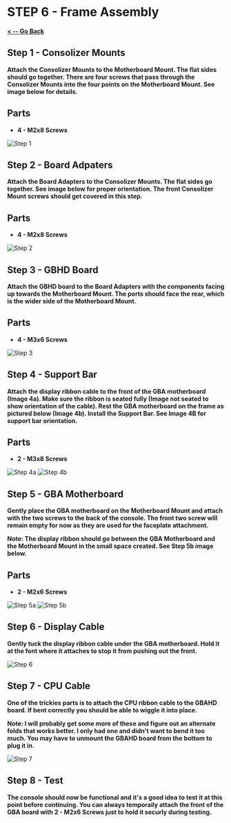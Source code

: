 # STEP 6 - Frame Assembly

**[< -- Go Back](../README.md)**

## Step 1 - Consolizer Mounts

**Attach the Consolizer Mounts to the Motherboard Mount. The flat sides should go together. There are four screws that pass through the Consolizer Mounts into the four points on the Motherboard Mount. See image below for details.**

## Parts

* **4 - M2x8 Screws**

![Step 1](../Images/Gamebox/Frame%20Assembly/Step1.png "Step 1")

## Step 2 - Board Adpaters

**Attach the Board Adapters to the Consolizer Mounts. The flat sides go together. See image below for proper orientation. The front Consolizer Mount screws should get covered in this step.**

## Parts

* **4 - M2x8 Screws**

![Step 2](../Images/Gamebox/Frame%20Assembly/Step2.png "Step 2")

## Step 3 - GBHD Board

**Attach the GBHD board to the Board Adapters with the components facing up towards the Motherboard Mount. The ports should face the rear, which is the wider side of the Motherboard Mount.**

## Parts

* **4 - M3x6 Screws**

![Step 3](../Images/Gamebox/Frame%20Assembly/Step3.png "Step 3")

## Step 4 - Support Bar

**Attach the display ribbon cable to the front of the GBA motherboard (Image 4a). Make sure the ribbon is seated fully (Image not seated to show orientation of the cable). Rest the GBA motherboard on the frame as pictured below (Image 4b). Install the Support Bar. See Image 4B for support bar orientation.**

## Parts

* **2 - M3x8 Screws** 


![Step 4a](../Images/Gamebox/Frame%20Assembly/Step4a.png "Step 4a")
![Step 4b](../Images/Gamebox/Frame%20Assembly/Step4b.png "Step 4b")

## Step 5 - GBA Motherboard

**Gently place the GBA motherboard on the Motherboard Mount and attach with the two screws to the back of the console. The front two screw will remain empty for now as they are used for the faceplate attachment.**

**Note: The display ribbon should go between the GBA Motherboard and the Motherboard Mount in the small space created. See Step 5b image below.**

## Parts

* **2 - M2x6 Screws** 


![Step 5a](../Images/Gamebox/Frame%20Assembly/Step5a.png "Step 5a")
![Step 5b](../Images/Gamebox/Frame%20Assembly/Step5b.png "Step 5b")

## Step 6 - Display Cable

**Gently tuck the display ribbon cable under the GBA motherboard. Hold it at the font where it attaches to stop it from pushing out the front.**


![Step 6](../Images/Gamebox/Frame%20Assembly/Step6.png "Step 6")

## Step 7 - CPU Cable

**One of the trickies parts is to attach the CPU ribbon cable to the GBAHD board. If bent correctly you should be able to wiggle it into place.**

**Note: I will probably get some more of these and figure out an alternate folds that works better. I only had one and didn't want to bend it too much. You may have to unmount the GBAHD board from the bottom to plug it in.**


![Step 7](../Images/Gamebox/Frame%20Assembly/Step7.png "Step 7")

## Step 8 - Test

**The console should now be functional and it's a good idea to test it at this point before continuing. You can always temporaily attach the front of the GBA board with 2 - M2x6 Screws just to hold it securly during testing.**








